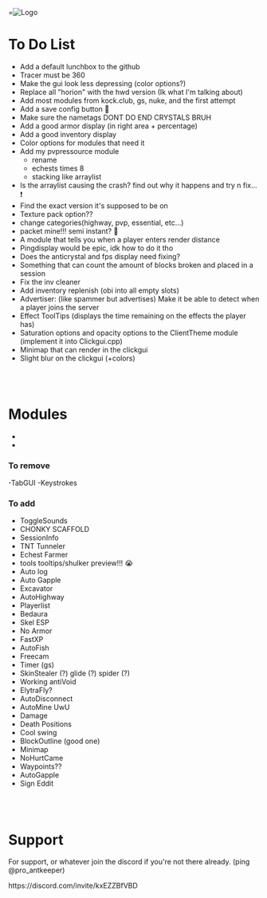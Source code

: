 =![Logo](https://cdn.discordapp.com/attachments/992610405719494768/1169306252145340476/HWD_Logo_Option_2.png?ex=659585cf&is=658310cf&hm=35ece143b62ee71d6500c5429412e8e4e0e0a7365df0c645219be14c485c2f15&)

# To Do List
- Add a default lunchbox to the github
- Tracer must be 360
- Make the gui look less depressing (color options?) 
- Replace all "horion" with the hwd version (Ik what I'm talking about)
- Add most modules from kock.club, gs, nuke, and the first attempt
- Add a save config button 🧠
- Make sure the nametags DONT DO END CRYSTALS BRUH
- Add a good armor display (in right area + percentage)
- Add a good inventory display
- Color options for modules that need it
- Add my pvpressource module
  - rename
  - echests times 8
  - stacking like arraylist
- Is the arraylist causing the crash? find out why it happens and try n fix... ❗
- Find the exact version it's supposed to be on
- Texture pack option??
- change categories(highway, pvp, essential, etc...)
- packet mine!!! semi instant? 🥺
- A module that tells you when a player enters render distance
- Pingdisplay would be epic, idk how to do it tho
- Does the anticrystal and fps display need fixing?
- Something that can count the amount of blocks broken and placed in a session
- Fix the inv cleaner
- Add inventory replenish (obi into all empty slots)
- Advertiser: (like spammer but advertises) Make it be able to detect when a player joins the server
- Effect ToolTips (displays the time remaining on the effects the player has)
- Saturation options and opacity options to the ClientTheme module (implement it into Clickgui.cpp)
- Minimap that can render in the clickgui
- Slight blur on the clickgui (+colors)
<br>
<br>

# Modules
-
-
  
### To remove
-TabGUI
-Keystrokes
  
### To add
- ToggleSounds
- CHONKY SCAFFOLD
- SessionInfo
- TNT Tunneler
- Echest Farmer
- tools tooltips/shulker preview!!! 😭
- Auto log
- Auto Gapple
- Excavator
- AutoHighway
- Playerlist
- Bedaura
- Skel ESP
- No Armor
- FastXP
- AutoFish
- Freecam
- Timer (gs)
- SkinStealer (?) glide (?) spider (?)
- Working antiVoid
- ElytraFly?
- AutoDisconnect
- AutoMine UwU
- Damage
- Death Positions
- Cool swing
- BlockOutline (good one)
- Minimap
- NoHurtCame
- Waypoints??
- AutoGapple
- Sign Eddit

<br>
<br>   

# Support
For support, or whatever join the discord if you're not there already. (ping @pro_antkeeper)
<p></p>https://discord.com/invite/kxEZZBfVBD

